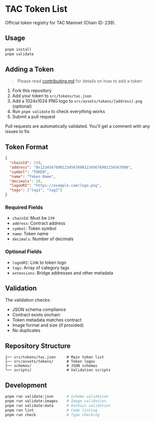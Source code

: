 # TAC Token List

Official token registry for TAC Mainnet (Chain ID: 239).

## Usage

```bash
pnpm install
pnpm validate
```

## Adding a Token

> Please read [contributing.md](CONTRIBUTING.md) for details on how to add a token

1. Fork this repository
2. Add your token to `src/tokens/tac.json`
3. Add a 1024x1024 PNG logo to `src/assets/tokens/[address].png` (optional)
4. Run `pnpm validate` to check everything works
5. Submit a pull request

Pull requests are automatically validated. You'll get a comment with any issues to fix.

## Token Format

```json
{
  "chainId": 239,
  "address": "0x1234567890123456789012345678901234567890",
  "symbol": "TOKEN",
  "name": "Token Name",
  "decimals": 18,
  "logoURI": "https://example.com/logo.png",
  "tags": ["tag1", "tag2"]
}
```

### Required Fields

- `chainId`: Must be `239`
- `address`: Contract address
- `symbol`: Token symbol
- `name`: Token name
- `decimals`: Number of decimals

### Optional Fields

- `logoURI`: Link to token logo
- `tags`: Array of category tags
- `extensions`: Bridge addresses and other metadata

## Validation

The validation checks:

- JSON schema compliance
- Contract exists onchain
- Token metadata matches contract
- Image format and size (if provided)
- No duplicates

## Repository Structure

```
├── src/tokens/tac.json     # Main token list
├── src/assets/tokens/      # Token logos
├── schemas/                # JSON schemas
└── scripts/                # Validation scripts
```

## Development

```bash
pnpm run validate:json      # Schema validation
pnpm run validate:images    # Image validation
pnpm run validate:data      # Onchain validation
pnpm run lint               # Code linting
pnpm run check              # Type checking
```
